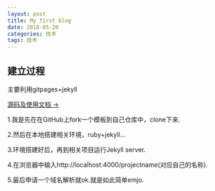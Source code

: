 ```yaml
---
layout: post
title: My first blog
date: 2018-05-20
categories: 技术
tags: 技术
---
```


## 建立过程

主要利用gitpages+jekyll


[源码及使用文档 →](https://github.com/yh-Atom/yh-atom.github.io)

1.我是先在在GitHub上fork一个模板到自己仓库中，clone下来.

2.然后在本地搭建相关环境，ruby+jekyll...

3.环境搭建好后，再到相关项目运行Jekyll server.

4.在浏览器中输入http://localhost:4000/projectname(对应自己的名称).

5.最后申请一个域名解析就ok.就是如此简单emjo.